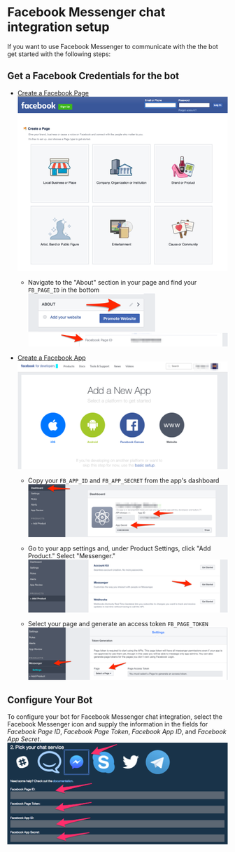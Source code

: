 # Facebook Messenger chat integration setup

If you want to use Facebook Messenger to communicate with the the bot get started with the following steps:

## Get a Facebook Credentials for the bot

- [Create a Facebook Page](https://www.facebook.com/pages/create/)
![Create a Facebook Page](../images/Facebook_Create_Page.png)

	- Navigate to the "About" section in your page and find your `FB_PAGE_ID` in the bottom
		![Facebook Page About Section](../images/Facebook_About.png)
		![Facebook Page ID](../images/Facebook_Page_ID.png)

- [Create a Facebook App](https://developers.facebook.com/quickstarts/?platform=web)
![Facebook for Developers](../images/Facebook_For_Developers.png)

	- Copy your `FB_APP_ID` and `FB_APP_SECRET` from the app's dashboard
    ![Facebook App ID & Secret](../images/Facebook_App_ID_and_Secret.png)

	- Go to your app settings and, under Product Settings, click "Add Product." Select "Messenger."
    ![Facebook Messenger Setup](../images/Facebook_Messenger_Setup.png)
	- Select your page and generate an access token `FB_PAGE_TOKEN`
    ![Facebook Messenger Token](../images/Facebook_Messenger_Token.png)

## Configure Your Bot

To configure your bot for Facebook Messenger chat integration, select the Facebook Messenger icon and supply the information in the fields for *Facebook Page ID*, *Facebook Page Token*, *Facebook App ID*, and *Facebook App Secret*.
		![Facebook Messenger Bot Wizard Setup](../images/Facebook_Bot_Wizard_Setup.png)
